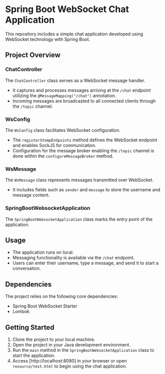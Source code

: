 # Spring Boot WebSocket Chat Application

This repository includes a simple chat application developed using WebSocket technology with Spring Boot.

## Project Overview

### ChatController

The `ChatController` class serves as a WebSocket message handler.

- It captures and processes messages arriving at the `/chat` endpoint utilizing the `@MessageMapping("/chat")` annotation.
- Incoming messages are broadcasted to all connected clients through the `/topic` channel.

### WsConfig

The `WsConfig` class facilitates WebSocket configuration.

- The `registerStompEndpoints` method defines the WebSocket endpoint and enables SockJS for communication.
- Configuration for the message broker enabling the `/topic` channel is done within the `configureMessageBroker` method.

### WsMessage

The `WsMessage` class represents messages transmitted over WebSocket.

- It includes fields such as `sender` and `message` to store the username and message content.
  
### SpringBootWebsocketApplication

The `SpringBootWebsocketApplication` class marks the entry point of the application.

## Usage

- The application runs on local.
- Messaging functionality is available via the `/chat` endpoint.
- Users can enter their username, type a message, and send it to start a conversation.


## Dependencies

The project relies on the following core dependencies:

- Spring Boot WebSocket Starter
- Lombok

## Getting Started

1. Clone the project to your local machine.
2. Open the project in your Java development environment.
3. Run the `main` method in the `SpringBootWebsocketApplication` class to start the application.
4. Access [http://localhost:8080] in your browser or open  `resource/test.html` to begin using the chat application.
